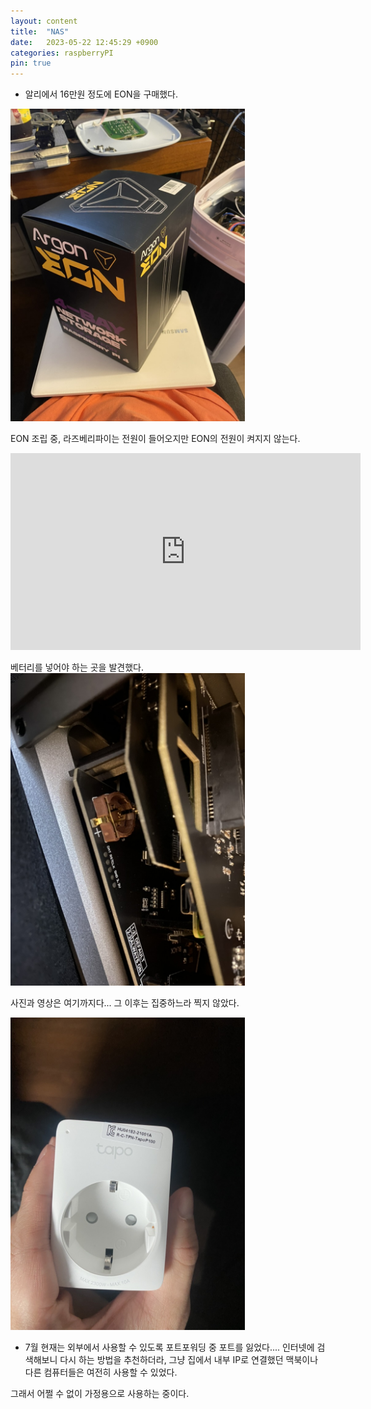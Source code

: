 ```yaml
---
layout: content
title:  "NAS"
date:   2023-05-22 12:45:29 +0900
categories: raspberryPI
pin: true
---
```



- 알리에서 16만원 정도에 EON을 구매했다.
<img src="/img/blogimg/NAS/N1-1.jpeg" style="height:500px">



EON 조립 중, 라즈베리파이는 전원이 들어오지만 EON의 전원이 켜지지 않는다.
<iframe width="560" height="315" src="https://youtube.com/shorts/zcJkP_KT2-g?feature=share" frameborder="0" allowfullscreen></iframe>


베터리를 넣어야 하는 곳을 발견했다.
<img src="/img/blogimg/NAS/N1-2.jpeg" style="height:500px">


사진과 영상은 여기까지다... 그 이후는 집중하느라 찍지 않았다.


<img src="/img/blogimg/NAS/N1-3.jpeg" style="height:500px">

+ 7월 현재는 외부에서 사용할 수 있도록 포트포워딩 중 포트를 잃었다.... 인터넷에 검색해보니 다시 하는 방법을 추천하더라, 그냥 집에서 내부 IP로 연결했던 맥북이나 다른 컴퓨터들은 여전히 사용할 수 있었다.

그래서 어쩔 수 없이 가정용으로 사용하는 중이다.